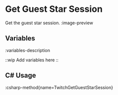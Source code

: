 # Get Guest Star Session
Get the guest star session.
:image-preview

## Variables
:variables-description

::wip
Add variables here
::

## C# Usage
:csharp-method{name=TwitchGetGuestStarSession}
